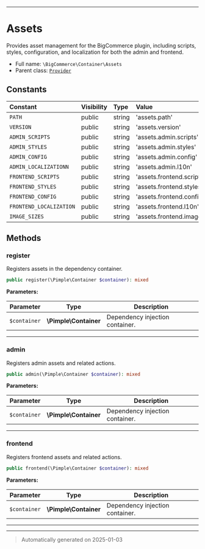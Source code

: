 ***

# Assets

Provides asset management for the BigCommerce plugin, including scripts, styles,
configuration, and localization for both the admin and frontend.



* Full name: `\BigCommerce\Container\Assets`
* Parent class: [`Provider`](./classes/BigCommerce/Container/Provider.md)


## Constants

| Constant | Visibility | Type | Value |
|:---------|:-----------|:-----|:------|
|`PATH`|public|string|&#039;assets.path&#039;|
|`VERSION`|public|string|&#039;assets.version&#039;|
|`ADMIN_SCRIPTS`|public|string|&#039;assets.admin.scripts&#039;|
|`ADMIN_STYLES`|public|string|&#039;assets.admin.styles&#039;|
|`ADMIN_CONFIG`|public|string|&#039;assets.admin.config&#039;|
|`ADMIN_LOCALIZATIONN`|public|string|&#039;assets.admin.l10n&#039;|
|`FRONTEND_SCRIPTS`|public|string|&#039;assets.frontend.scripts&#039;|
|`FRONTEND_STYLES`|public|string|&#039;assets.frontend.styles&#039;|
|`FRONTEND_CONFIG`|public|string|&#039;assets.frontend.config&#039;|
|`FRONTEND_LOCALIZATION`|public|string|&#039;assets.frontend.l10n&#039;|
|`IMAGE_SIZES`|public|string|&#039;assets.frontend.imagesizes&#039;|


## Methods


### register

Registers assets in the dependency container.

```php
public register(\Pimple\Container $container): mixed
```








**Parameters:**

| Parameter | Type | Description |
|-----------|------|-------------|
| `$container` | **\Pimple\Container** | Dependency injection container. |





***

### admin

Registers admin assets and related actions.

```php
public admin(\Pimple\Container $container): mixed
```








**Parameters:**

| Parameter | Type | Description |
|-----------|------|-------------|
| `$container` | **\Pimple\Container** | Dependency injection container. |





***

### frontend

Registers frontend assets and related actions.

```php
public frontend(\Pimple\Container $container): mixed
```








**Parameters:**

| Parameter | Type | Description |
|-----------|------|-------------|
| `$container` | **\Pimple\Container** | Dependency injection container. |





***


***
> Automatically generated on 2025-01-03
